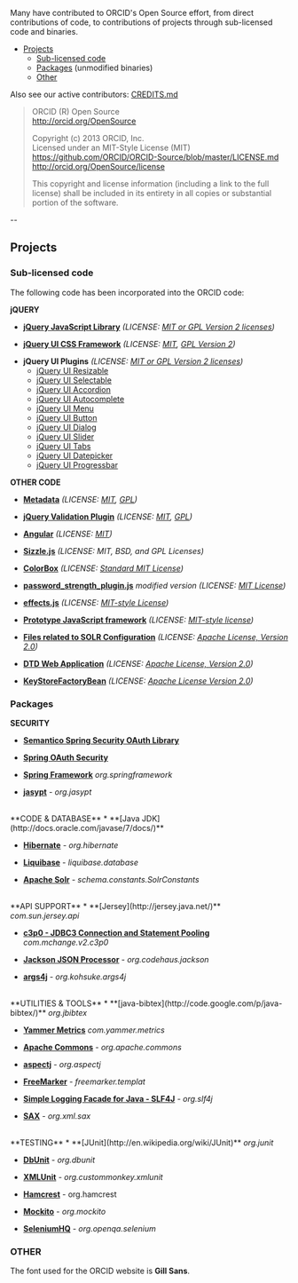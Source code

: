 Many have contributed to ORCID's Open Source effort, from direct contributions of code, to contributions of projects through sub-licensed code and binaries.

* [Projects](#Projects)
    * [Sub-licensed code](#sublicense)
    * [Packages](#package) (unmodified binaries)
    * [Other](#other)

Also see our active contributors: [CREDITS.md](https://github.com/ORCID/ORCID-Work-in-Progress/blob/master/CREDITS.md)

> ORCID (R) Open Source    
> http://orcid.org/OpenSource
>
> Copyright (c) 2013 ORCID, Inc.    
> Licensed under an MIT-Style License (MIT)    
> https://github.com/ORCID/ORCID-Source/blob/master/LICENSE.md    
> http://orcid.org/OpenSource/license
> 
> This copyright and license information (including a link to the full license) shall be included in its entirety in all copies or substantial portion of  the software.

--
<a id="Projects"></a>
## Projects

<a id="sublicense"></a>
### Sub-licensed code

The following code has been incorporated into the ORCID code:

**jQUERY**
* **[jQuery JavaScript Library](http://jquery.com/)** _(LICENSE: [MIT or GPL Version 2 licenses](http://jquery.org/license))_

<!--jQuery is a fast, small, and feature-rich JavaScript library. It makes things like HTML document traversal and manipulation, event handling, animation, and Ajax much simpler with an easy-to-use API that works across a multitude of browsers. With a combination of versatility and extensbility, jQuery has changed the way that millions of people write JavaScript. <i>(List of plugins may not be exhaustive)</i>-->

* **[jQuery UI CSS Framework](http://docs.jquery.com/UI/Theming/API)** _(LICENSE: [MIT](http://www.opensource.org/licenses/mit-license.php), [GPL Version 2](http://www.gnu.org/licenses/gpl-2.0.html))_
    
<!--<br>a robust CSS Framework designed for building custom jQuery widgets.<br>-->

* **jQuery UI Plugins** _(LICENSE: [MIT or GPL Version 2 licenses](http://jquery.org/license))_
    * [jQuery UI Resizable](http://docs.jquery.com/UI/Resizable#theming)
    * [jQuery UI Selectable](http://docs.jquery.com/UI/Selectable#theming)
    * [jQuery UI Accordion](http://docs.jquery.com/UI/Accordion#theming)
    * [jQuery UI Autocomplete](http://docs.jquery.com/UI/Autocomplete#theming)
    * [jQuery UI Menu](http://docs.jquery.com/UI/Menu#theming)
    * [jQuery UI Button](http://docs.jquery.com/UI/Button#theming)
    * [jQuery UI Dialog](http://docs.jquery.com/UI/Dialog#theming)
    * [jQuery UI Slider](http://docs.jquery.com/UI/Slider#theming)
    * [jQuery UI Tabs](http://docs.jquery.com/UI/Tabs#theming)
    * [jQuery UI Datepicker](http://docs.jquery.com/UI/Datepicker#theming)
    * [jQuery UI Progressbar](http://docs.jquery.com/UI/Progressbar#theming)


<!--<br>The jQuery UI plugins use the jQuery UI CSS Framework to style its look and feel, including colors and background textures.<br>-->


**OTHER CODE**
* **[Metadata](http://docs.jquery.com/Plugins/Metadata)** _(LICENSE: [MIT](http://www.opensource.org/licenses/mit-license.php), [GPL](http://www.gnu.org/licenses/gpl.html))_

<!--<br>jQuery plugin for parsing metadata from elements<br>-->

* **[jQuery Validation Plugin](https://github.com/jzaefferer/jquery-validation)** _(LICENSE: [MIT](http://www.opensource.org/licenses/mit-license.php), [GPL](http://www.gnu.org/licenses/gpl.html))_

<!--<br>The jQuery Validation Plugin provides drop-in validation for your existing forms, while making all kinds of customizations to fit your application really easy.<br>-->

* **[Angular](https://github.com/angular/angular/blob/master/LICENSE)** _(LICENSE: [MIT](http://www.opensource.org/licenses/mit-license.php))_

<!--<br>Javascript frame work for building complex client applications.<br>-->

* **[Sizzle.js](http://sizzlejs.com/)** _(LICENSE: MIT, BSD, and GPL Licenses)_

<!--<br>A pure-JavaScript CSS selector engine designed to be easily dropped in to a host library.<br>-->

* **[ColorBox](http://www.jacklmoore.com/colorbox)** _(LICENSE: [Standard MIT License](http://www.opensource.org/licenses/mit-license.php))_

<!--<br>a lightweight, customizable lightbox plugin for jQuery<br>-->

* **[password_strength_plugin.js](www.mypocket-technologies.com)** *modified version* _(LICENSE: [MIT License](https://github.com/ORCID/ORCID-Work-in-Progress/blob/master/orcid-frontend-web/src/main/webapp/static/javascript/plugins.js))_

<!--<br>Password Strength Meter is a jQuery plug-in provide you smart algorithm to detect a password strength. Based on [Firas Kassem orginal plugin](http://phiras.wordpress.com/2007/04/08/password-strength-meter-a-jquery-plugin/)<br>-->

* **[effects.js](http://script.aculo.us)** _(LICENSE: [MIT-style License](http://madrobby.github.com/scriptaculous/license/))_

<!--<br>User interface effects<br>-->

* **[Prototype JavaScript framework](http://www.prototypejs.org/)** _(LICENSE: [MIT-style license](http://prototypejs.org/license.html))_

<!--<br>Prototype takes the complexity out of client-side web programming. Built to solve real-world problems, it adds useful extensions to the browser scripting environment and provides elegant APIs around the clumsy interfaces of Ajax and the Document Object Model.<br>-->

* **[Files related to SOLR Configuration](http://wiki.apache.org/solr/#Installation_and_Configuration)** _(LICENSE: [Apache License, Version 2.0](http://www.apache.org/licenses/LICENSE-2.0))_

<!--<br>SolrTM is the popular, blazing fast open source enterprise search platform from the Apache LuceneTM project.<br>-->

* **[DTD Web Application](http://java.sun.com/dtd/web-app_2_3.dtd)** _(LICENSE: [Apache License, Version 2.0](http://www.apache.org/licenses/LICENSE-2.0))_

<!--<br>This is the XML DTD for the Servlet 2.3 deployment descriptor.<br>-->

* **[KeyStoreFactoryBean](http://static.springsource.org/spring-ws/sites/1.5/apidocs/org/springframework/ws/soap/security/support/KeyStoreFactoryBean.html)** _(LICENSE: [Apache License Version 2.0](http://static.springsource.org/spring-ws/sites/2.0/license.html))_

<!--<br>Spring factory bean for a [KeyStore](http://docs.oracle.com/javase/6/docs/api/java/security/KeyStore.html?is-external=true).<br>-->


<a id="package"></a>
### Packages 

**SECURITY**
* **[Semantico Spring Security OAuth Library](https://github.com/semantico/spring-security-oauth)** 

<!--<br>This repository was forked the the main spring-security-oath project to allow us to support multiple redirect URLs. These changes have subsequently been incorporated into the core product and should be used in preference to this unless you are developing against the ORCID codebase.</i> | **[Apache License V2.0](https://github.com/semantico/spring-security-oauth/blob/master/license.txt)-->

* **[Spring OAuth Security](http://static.springsource.org/spring-security/oauth/)**<i></i>

<!--<br>This project provides support for using Spring Security with OAuth (1a) and OAuth2. It provides features for implementing both consumers and providers of these protocols using standard Spring and Spring Security programming models and configuration idioms. | **[Apache License V 2.0](https://github.com/SpringSource/spring-security-oauth/blob/master/license.txt)**-->

* **[Spring Framework](http://www.springsource.org/spring-framework)** <i>org.springframework</i> 

<!--<br>The Spring Framework provides a comprehensive programming and configuration model for modern Java-based enterprise applications - on any kind of deployment platform. A key element of Spring is infrastructural support at the application level: Spring focuses on the "plumbing" of enterprise applications so that teams can focus on application-level business logic, without unnecessary ties to specific deployment environments. | **[Apache License 2.0](http://www.apache.org/licenses/LICENSE-2.0)** |-->

* **[jasypt](http://www.jasypt.org/)** - <i>org.jasypt</i> 

<!--<br>Jasypt is a java library which allows the developer to add basic encryption capabilities to his/her projects with minimum effort, and without the need of having deep knowledge on how cryptography works. | **[]()** |-->

<br>
**CODE & DATABASE**
* **[Java JDK](http://docs.oracle.com/javase/7/docs/)** 

<!--<br>Java Platform, Standard Edition (Java SE) lets you develop and deploy Java applications on desktops and servers, as well as in today's demanding embedded environments. Java offers the rich user interface, performance, versatility, portability, and security that today’s applications require. Java Platform, Enterprise Edition (Java EE) 6 is the industry standard for enterprise Java computing.   | **[Oracle Binary Code License Agreement for the Java SE Platform Products and JavaFX ](http://www.oracle.com/technetwork/java/javase/terms/license/index.html)** |-->

* **[Hibernate](http://www.hibernate.org/)** - <i>org.hibernate</i>

<!--<br>Hibernate is a collection of related projects enabling developers to utilize POJO-style domain models in their applications in ways extending well beyond Object/Relational Mapping. | **[]()** |-->

* **[Liquibase](http://www.liquibase.org/)** - <i>liquibase.database</i>

<!--<br>Liquibase is an open source (Apache 2.0 Licensed), database-independent library for tracking, managing and applying database changes. It is built on a simple premise: All database changes are stored in a human readable yet trackable form and checked into source control. | **[Apache License 2.0](http://www.apache.org/licenses/LICENSE-2.0.html)** |-->

* **[Apache Solr](http://lucene.apache.org/solr/)** - <i>schema.constants.SolrConstants</i> 

<!--<br>SolrTM is the popular, blazing fast open source enterprise search platform from the Apache LuceneTM project. Its major features include powerful full-text search, hit highlighting, faceted search, near real-time indexing, dynamic clustering, database integration, rich document (e.g., Word, PDF) handling, and geospatial search. Solr is highly reliable, scalable and fault tolerant, providing distributed indexing, replication and load-balanced querying, automated failover and recovery, centralized configuration and more. Solr powers the search and navigation features of many of the world's largest internet sites. | **[]()** |-->

<br>
**API SUPPORT**
* **[Jersey](http://jersey.java.net/)** <i>com.sun.jersey.api</i>

<!--<br>Jersey is the open source, production quality, JAX-RS (JSR 311) Reference Implementation for building RESTful Web services, with an API for developers to extend Jersey to suit their needs. | **[CDDL, Version 1.1](http://glassfish.java.net/public/CDDL+GPL_1_1.html)** |-->

* **[c3p0 - JDBC3 Connection and Statement Pooling](http://www.mchange.com/projects/c3p0/)** <i>com.mchange.v2.c3p0</i>

<!--<br>c3p0 is an easy-to-use library for making traditional JDBC drivers "enterprise-ready" by augmenting them with functionality defined by the jdbc3 spec and the optional extensions to jdbc2. | **[Lesser GNU Public License (LGPL)](http://www.gnu.org/copyleft/lesser.html)** |-->

* **[Jackson JSON Processor](http://wiki.fasterxml.com/JacksonHome)** - <i>org.codehaus.jackson</i>

<!--<br>Inspired by the quality and variety of XML tooling available for the Java platform (StAX, JAXB, etc.), the Jackson is a multi-purpose Java library for processing JSON data format. Jackson aims to be the best possible combination of fast, correct, lightweight, and ergonomic for developers. | **[Apache License (AL) 2.0](http://www.apache.org/licenses/LICENSE-2.0)** |-->

* **[args4j](http://args4j.kohsuke.org/)** - <i>org.kohsuke.args4j</i>

<!--<br>args4j is a small Java class library that makes it easy to parse command line options/arguments in your CUI application. | **[]()** |-->

<br>
**UTILITIES & TOOLS**
* **[java-bibtex](http://code.google.com/p/java-bibtex/)** <i>org.jbibtex</i>

<!--<br>Java BibTeX Parser and Formatter. | **[BSD 3](http://opensource.org/licenses/BSD-3-Clause)** |-->

* **[Yammer Metrics](http://metrics.codahale.com/)** <i>com.yammer.metrics</i>

<!--<br>Developed by Yammer to instrument their JVM-based backend services, Metrics provides a powerful toolkit of ways to measure the behavior of critical components in your production environment. | **[Apache License 2.0](http://www.apache.org/licenses/LICENSE-2.0.html)** |-->

* **[Apache Commons](http://commons.apache.org/)** - <i>org.apache.commons</i>

<!--<br>The Commons Proper is dedicated to one principal goal: creating and maintaining reusable Java components. The Commons Proper is a place for collaboration and sharing, where developers from throughout the Apache community can work together on projects to be shared by the Apache projects and Apache users. | **[Apache License 2.0](http://www.apache.org/licenses/LICENSE-2.0.html)** |-->

* **[aspectj](http://eclipse.org/aspectj/)** - <i>org.aspectj</i>

<!--<br> An extension to the Java(tm) programming language that enables clean modularization of crosscutting concerns, such as error checking and handling, synchronization, context-sensitive behavior, performance optimizations, monitoring and logging, debugging support, and multi-object protocols. | **[Eclipse Public License](http://www.eclipse.org/org/documents/epl-v10.php)** |-->

* **[FreeMarker](http://freemarker.sourceforge.net/)** - <i>freemarker.templat</i>

<!--<br>FreeMarker is a "template engine"; a generic tool to generate text output (anything from HTML to autogenerated source code) based on templates. It's a Java package, a class library for Java programmers. It's not an application for end-users in itself, but something that programmers can embed into their products. | **[]()** |-->

* **[Simple Logging Facade for Java - SLF4J](http://www.slf4j.org/)** - <i>org.slf4j</i>

<!--<br>The Simple Logging Facade for Java or (SLF4J) serves as a simple facade or abstraction for various logging frameworks, e.g. java.util.logging, log4j and logback, allowing the end user to plug in the desired logging framework at deployment time. | **[]()** |-->

* **[SAX](http://www.saxproject.org/)** - <i>org.xml.sax</i>

<!--<br>SAX is the Simple API for XML, originally a Java-only API. SAX was the first widely adopted API for XML in Java, and is a “de facto” standard. The current version is SAX 2.0.1, and there are versions for several programming language environments other than Java. | **[]()** |-->

<br>
**TESTING**
* **[JUnit](http://en.wikipedia.org/wiki/JUnit)** <i>org.junit</i>

<!--<br>JUnit is a unit testing framework for the Java programming language. | **[Common Public License (CPL)](http://opensource.org/licenses/cpl1.0.php)** |-->

* **[DbUnit](http://www.dbunit.org/)** - <i>org.dbunit</i>

<!--<br>DbUnit is a JUnit extension (also usable with Ant) targeted at database-driven projects that, among other things, puts your database into a known state between test runs. This is an excellent way to avoid the myriad of problems that can occur when one test case corrupts the database and causes subsequent tests to fail or exacerbate the damage. | **[]()** |-->

* **[XMLUnit](http://xmlunit.sourceforge.net/api/overview-summary.html)** - <i>org.custommonkey.xmlunit</i>

<!--<br>XMLUnit provides extensions to the JUnit framework to allow assertions to be made about XML content. | **[]()** |-->

* **[Hamcrest](http://hamcrest.org/)** - </i>org.hamcrest</i>

<!--<br>Hamcrest is a framework for creating matchers ('Hamcrest' is an anagram of 'matchers'), allowing match rules to be defined declaratively. These matchers have uses in unit testing frameworks such as JUnit [2] and jMock. | **[]()** |-->

* **[Mockito](http://code.google.com/p/mockito/)** - <i>org.mockito</i>

<!--<br>Mockito is a mocking framework that tastes really good. It lets you write beautiful tests with clean & simple API. Mockito doesn't give you hangover because the tests are very readable and they produce clean verification errors. Read more about features & motivations. | **[]()** |-->

* **[SeleniumHQ](http://docs.seleniumhq.org/)** - <i>org.openqa.selenium</i>

<!--<br>Selenium automates browsers. That's it. What you do with that power is entirely up to you. Primarily it is for automating web applications for testing purposes, but is certainly not limited to just that. Boring web-based administration tasks can (and should!) also be automated as well. | **[]()** |-->

<a id="other"></a>
### OTHER

The font used for the ORCID website is **Gill Sans**.


